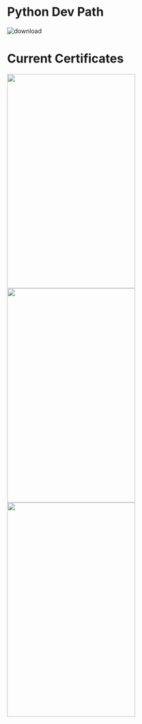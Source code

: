 # Python Dev Path
![download](https://user-images.githubusercontent.com/65338982/138590159-4505b645-f7d8-43dc-8c98-fbf20f2f9bfd.png)
# Current Certificates
<img src="https://softuni.bg/certificates/certificates/converttoimage/126237?code=6f56edca" width="300" height="500"> <img src="https://softuni.bg/certificates/certificates/converttoimage/119341?code=cc9f3420" width="300" height="500"> <img src="https://softuni.bg/certificates/certificates/converttoimage/100679?code=7602e9ed" width="300" height="500">
